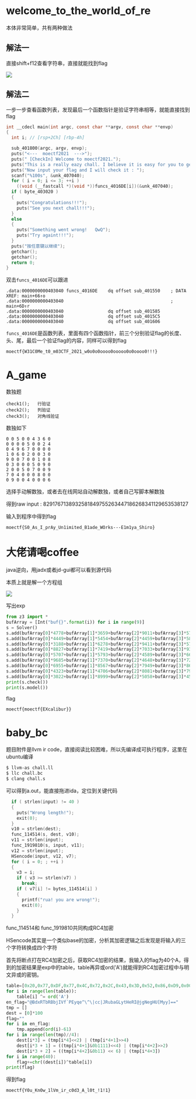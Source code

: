 # welcome_to_the_world_of_re

本体非常简单，共有两种做法

## 解法一

直接shift+f12查看字符串，直接就能找到flag

![](https://i.loli.net/2021/09/22/FEQSP96aAguwzkM.png)

## 解法二

一步一步查看函数列表，发现最后一个函数指针是验证字符串相等，就能直接找到flag

```c
int __cdecl main(int argc, const char **argv, const char **envp)
{
  int i; // [rsp+2Ch] [rbp-4h]

  sub_401800(argc, argv, envp);
  puts("<---  moectf2021  --->");
  puts(" [CheckIn] Welcome to moectf2021.");
  puts("This is a really eazy chall. I believe it is easy for you to get the flag");
  puts("Now input your flag and I will check it : ");
  scanf("%100s", &unk_407040);
  for ( i = 0; i <= 3; ++i )
    ((void (__fastcall *)(void *))funcs_4016DE[i])(&unk_407040);
  if ( byte_403020 )
  {
    puts("Congratulations!!!");
    puts("See you next chall!!!");
  }
  else
  {
    puts("Something went wrong!   QwQ");
    puts("Try againt!!!");
  }
  puts("按任意键以继续");
  getchar();
  getchar();
  return 0;
}
```

双击`funcs_4016DE`可以跟进

```
.data:0000000000403040 funcs_4016DE    dq offset sub_401550    ; DATA XREF: main+66↑o
.data:0000000000403040                                         ; main+6D↑r
.data:0000000000403040                 dq offset sub_401585
.data:0000000000403040                 dq offset sub_4015C5
.data:0000000000403040                 dq offset sub_401606
```

`funcs_4016DE`是函数列表，里面有四个函数指针，前三个分别验证flag的长度、头、尾，最后一个验证flag的内容，同样可以得到flag

`moectf{W31C0Me_t0_m03CTF_2021_w0o0o0oooo0ooooo0o0oooo0!!!}`

# A_game

数独题

```
check1();	行验证
check2();	列验证
check3();	对角线验证
```

数独如下

```
0 0 5 0 0 4 3 6 0 
0 0 0 0 5 0 0 2 4 
0 4 9 6 7 0 0 0 0 
1 0 6 0 2 0 0 3 0 
9 0 0 7 0 0 1 0 8 
0 3 0 0 0 5 0 9 0 
2 0 0 5 0 7 0 0 9 
7 0 4 0 0 0 8 0 0 
0 9 0 0 4 0 0 0 6 
```

选择手动解数独，或者去在线网站自动解数独，或者自己写脚本解数独

得到raw input : 8291767138932581849755263447186268341129653538127

输入到程序中得到flag

`moectf{S0_As_I_prAy_Un1imited_B1ade_WOrks---E1m1ya_Shiro}`

# 大佬请喝coffee

java逆向，用jadx或者jd-gui都可以看到源代码

本质上就是解一个方程组

![](https://i.loli.net/2021/09/22/aLW4jTGvpS12xed.png)

写出exp

```python
from z3 import *
bufArray = [Int("buf{}".format(i)) for i in range(9)]
s = Solver()
s.add(bufArray[0]*4778+bufArray[1]*3659+bufArray[2]*9011+bufArray[3]*5734+bufArray[4]*4076+bufArray[5]*6812+bufArray[6]*8341+bufArray[7]*6765+bufArray[8]*7435==5711942)
s.add(bufArray[0]*4449+bufArray[1]*5454+bufArray[2]*4459+bufArray[3]*5800+bufArray[4]*6685+bufArray[5]*6120+bufArray[6]*7357+bufArray[7]*3561+bufArray[8]*5199==4885863)
s.add(bufArray[0]*3188+bufArray[1]*6278+bufArray[2]*9411+bufArray[3]*5760+bufArray[4]*9909+bufArray[5]*7618+bufArray[6]*7184+bufArray[7]*4791+bufArray[8]*8686==6387690)
s.add(bufArray[0]*8827+bufArray[1]*7419+bufArray[2]*7033+bufArray[3]*9306+bufArray[4]*7300+bufArray[5]*5774+bufArray[6]*6588+bufArray[7]*5541+bufArray[8]*4628==6077067)
s.add(bufArray[0]*5707+bufArray[1]*5793+bufArray[2]*4589+bufArray[3]*6679+bufArray[4]*3972+bufArray[5]*5876+bufArray[6]*6668+bufArray[7]*5951+bufArray[8]*9569==5492294)
s.add(bufArray[0]*9685+bufArray[1]*7370+bufArray[2]*4648+bufArray[3]*7230+bufArray[4]*9614+bufArray[5]*9979+bufArray[6]*8309+bufArray[7]*9631+bufArray[8]*9272==7562511)
s.add(bufArray[0]*6955+bufArray[1]*8567+bufArray[2]*7949+bufArray[3]*8699+bufArray[4]*3284+bufArray[5]*6647+bufArray[6]*3175+bufArray[7]*8506+bufArray[8]*6552==5970432)
s.add(bufArray[0]*4323+bufArray[1]*4706+bufArray[2]*8081+bufArray[3]*7900+bufArray[4]*4862+bufArray[5]*9544+bufArray[6]*5211+bufArray[7]*7443+bufArray[8]*5676==5834523)
s.add(bufArray[0]*3022+bufArray[1]*8999+bufArray[2]*5058+bufArray[3]*4529+bufArray[4]*3940+bufArray[5]*4279+bufArray[6]*4606+bufArray[7]*3428+bufArray[8]*8889==4681110)
print(s.check())
print(s.model())
```

flag

`moectf{moectf{EXcalibur}}`

# baby_bc

题目附件是llvm ir code，直接阅读比较困难，所以先编译成可执行程序，这里在ubuntu编译

```bash
$ llvm-as chall.ll
$ llc chall.bc
$ clang chall.s
```

可以得到a.out，能直接拖进ida，定位到关键代码

```c
  if ( strlen(input) != 40 )
  {
    puts("Wrong length!");
    exit(0);
  }
  v10 = strlen(dest);
  func_114514(s, dest, v10);
  v11 = strlen(input);
  func_1919810(s, input, v11);
  v12 = strlen(input);
  HSencode(input, v12, v7);
  for ( i = 0; ; ++i )
  {
    v3 = i;
    if ( v3 >= strlen(v7) )
      break;
    if ( v7[i] != bytes_114514[i] )
    {
      printf("rua! you are wrong!");
      exit(0);
    }
  }
```

 func_114514和 func_1919810共同构成RC4加密

HSencode其实是一个类似base的加密，分析其加密逻辑之后发现是将输入的三个字符转换成四个字符

首先将断点打在RC4加密之后，获取RC4加密的结果，我输入的flag为40个A，得到的加密结果是exp中的table，table再异或ord('A')就能得到RC4加密过程中与明文异或的密钥。

```python
table=[0x20,0x77,0xDF,0x77,0x4C,0x72,0x2C,0x43,0x3D,0x52,0x86,0xD9,0x0C,0xBC,0x1E,0x9B,0x88,0x72,0xE9,0x45,0xA1,0x1D,0x6D,0x3B,0xB2,0xD2,0xD9,0xAE,0xA4,0x15,0x2E,0x16,0x1B,0x73,0x94,0xEB,0x11,0x84,0x4C,0xCE]
for i in range(len(table)):
    table[i] ^= ord('A')
en_flag="@BdxRTbRBbjIVf`PEyqe^\^\|cc|JRubaGLytHeRI@jgNegHU[Myy]=="
tmp = []
dest = [0]*100
flag=""
for i in en_flag:
    tmp.append(ord(i)-61)
for i in range(len(tmp)//4):
    dest[i*3] = (tmp[i*4]<<2) | (tmp[i*4+1]>>4)
    dest[i*3 + 1] = ((tmp[i*4+1]&0b1111)<<4) | (tmp[i*4+2]>>2)
    dest[i*3 + 2] = ((tmp[i*4+2]&0b11) << 6) | (tmp[i*4+3])
for i in range(40):
    flag+=chr((dest[i])^table[i])
print(flag)
```

得到flag

`moectf{Y0u_Kn0w_1lVm_ir_c0d3_A_l0t_!1!1}`